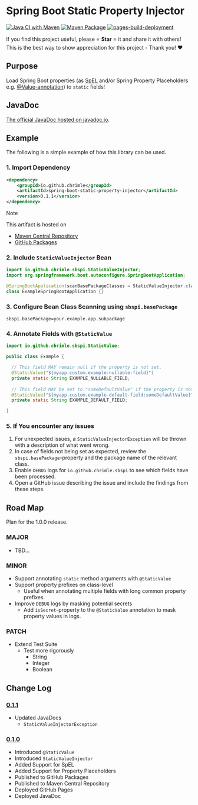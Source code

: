 # Spring Boot Static Property Injector
[![Java CI with Maven](https://github.com/Chrimle/spring-boot-static-property-injector/actions/workflows/maven.yml/badge.svg)](https://github.com/Chrimle/spring-boot-static-property-injector/actions/workflows/maven.yml)
[![Maven Package](https://github.com/Chrimle/spring-boot-static-property-injector/actions/workflows/maven-publish.yml/badge.svg)](https://github.com/Chrimle/spring-boot-static-property-injector/actions/workflows/maven-publish.yml)
[![pages-build-deployment](https://github.com/Chrimle/spring-boot-static-property-injector/actions/workflows/pages/pages-build-deployment/badge.svg)](https://github.com/Chrimle/spring-boot-static-property-injector/actions/workflows/pages/pages-build-deployment)

If you find this project useful, please ⭐ **Star** ⭐ it and share it with others!
This is the best way to show appreciation for this project - Thank you! ❤️

## Purpose
Load Spring Boot properties (as [SpEL](https://docs.spring.io/spring-framework/docs/3.0.x/reference/expressions.html) 
and/or Spring Property Placeholders e.g. [@Value-annotation](https://docs.spring.io/spring-framework/reference/core/beans/annotation-config/value-annotations.html)) 
to `static` fields!

## JavaDoc
[The official JavaDoc hosted on javadoc.io](https://javadoc.io/doc/io.github.chrimle/spring-boot-static-property-injector/latest/io/github/chrimle/sbspi/package-summary.html).

## Example
The following is a simple example of how this library can be used.
### 1. Import Dependency
```xml
<dependency>
    <groupId>io.github.chrimle</groupId>
    <artifactId>spring-boot-static-property-injector</artifactId>
    <version>0.1.1</version>
</dependency>
```
> [!NOTE]
> This artifact is hosted on
> - [Maven Central Repository](https://central.sonatype.com/artifact/io.github.chrimle/spring-boot-static-property-injector)
> - [GitHub Packages](https://github.com/Chrimle/spring-boot-static-property-injector/packages)

### 2. Include `StaticValueInjector` Bean

```java
import io.github.chrimle.sbspi.StaticValueInjector;
import org.springframework.boot.autoconfigure.SpringBootApplication;

@SpringBootApplication(scanBasePackageClasses = StaticValueInjector.class)
class ExampleSpringBootApplication {}
```

### 3. Configure Bean Class Scanning using `sbspi.basePackage`
```properties
sbspi.basePackage=your.example.app.subpackage
```
### 4. Annotate Fields with `@StaticValue`

```java
import io.github.chrimle.sbspi.StaticValue;

public class Example {

  // This field MAY remain null if the property is not set.
  @StaticValue("${myapp.custom.example-nullable-field}")
  private static String EXAMPLE_NULLABLE_FIELD;
  
  // This field MAY be set to "someDefaultValue" if the property is not set.
  @StaticValue("${myapp.custom.example-default-field:someDefaultValue}")
  private static String EXAMPLE_DEFAULT_FIELD;

}
```
### 5. If You encounter any issues
1. For unexpected issues, a `StaticValueInjectorException` will be thrown with a description of what went wrong.
2. In case of fields not being set as expected, review the `sbspi.basePackage`-property and the package name of the relevant class.
3. Enable `DEBUG` logs for `io.github.chrimle.sbspi` to see which fields have been processed.
4. Open a GitHub issue describing the issue and include the findings from these steps.

## Road Map

Plan for the 1.0.0 release.

### MAJOR
- TBD...

### MINOR
- Support annotating `static` method arguments with `@StaticValue`
- Support property prefixes on class-level
  - Useful when annotating multiple fields with long common property prefixes.
- Improve `DEBUG` logs by masking potential secrets
  - Add `isSecret`-property to the `@StaticValue` annotation to mask property values in logs.

### PATCH
- Extend Test Suite
  - Test more rigorously
    - String
    - Integer
    - Boolean

## Change Log

### [0.1.1](https://github.com/Chrimle/spring-boot-static-property-injector/releases/tag/v0.1.1)
- Updated JavaDocs
  - `StaticValueInjectorException`

### [0.1.0](https://github.com/Chrimle/spring-boot-static-property-injector/releases/tag/v0.1.0)
- Introduced `@StaticValue`
- Introduced `StaticValueInjector`
- Added Support for SpEL
- Added Support for Property Placeholders
- Published to GitHub Packages
- Published to Maven Central Repository
- Deployed GitHub Pages
- Deployed JavaDoc
